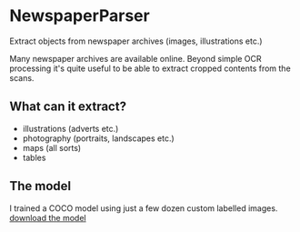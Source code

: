 # NewspaperParser
Extract objects from newspaper archives (images, illustrations etc.)

Many newspaper archives are available online. Beyond simple OCR processing it's quite useful to be able to extract cropped contents from the scans.

## What can it extract?

* illustrations (adverts etc.)
* photography (portraits, landscapes etc.)
* maps (all sorts)
* tables

## The model

I trained a COCO model using just a few dozen custom labelled images.
[download the model](https://drive.google.com/file/d/19uaroW9BcE-GGsEdCRudSgloOUr17Mhe/view?usp=sharing)
